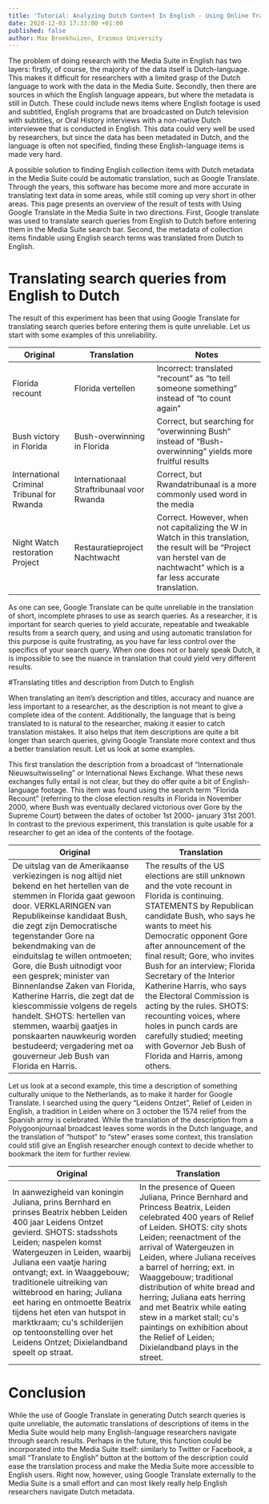 ```yaml
---
title: 'Tutorial: Analyzing Dutch Content In English - Using Online Translation Tools'
date: 2020-12-03 17:33:00 +01:00
published: false
author: Max Broekhuizen, Erasmus University
---
```


The problem of doing research with the Media Suite in English has two layers: firstly, of course, the majority of the data itself is Dutch-language. This makes it difficult for researchers with a limited grasp of the Dutch language to work with the data in the Media Suite. Secondly, then there are sources in which the English language appears, but where the metadata is still in Dutch. These could include news items where English footage is used and subtitled, English programs that are broadcasted on Dutch television with subtitles, or Oral History interviews with a non-native Dutch interviewee that is conducted in English. This data could very well be used by researchers, but since the data has been metadated in Dutch, and the language is often not specified, finding these English-language items is made very hard.

A possible solution to finding English collection items with Dutch metadata in the Media Suite could be automatic translation, such as Google Translate. Through the years, this software has become more and more accurate in translating text data in some areas, while still coming up very short in other areas. This page presents an overview of the result of tests with Using Google Translate in the Media Suite in two directions. First, Google translate was used to translate search queries from English to Dutch before entering them in the Media Suite search bar. Second, the metadata of collection items findable using English search terms was translated from Dutch to English.

# Translating search queries from English to Dutch

The result of this experiment has been that using Google Translate for translating search queries before entering them is quite unreliable. Let us start with some examples of this unreliability.

| Original | Translation | Notes |
|-------|-------|-------|
| Florida recount | Florida vertellen | Incorrect: translated “recount” as “to tell someone something” instead of “to count again” |
| Bush victory in Florida | Bush-overwinning in Florida | Correct, but searching for “overwinning Bush” instead of “Bush-overwinning” yields more fruitful results |
| International Criminal Tribunal for Rwanda | Internationaal Straftribunaal voor Rwanda | Correct, but Rwandatribunaal is a more commonly used word in the media |
| Night Watch restoration Project | Restauratieproject Nachtwacht  | Correct. However, when not capitalizing the W in Watch in this translation, the result will be “Project van herstel van de nachtwacht” which is a far less accurate translation. |

As one can see, Google Translate can be quite unreliable in the translation of short, incomplete phrases to use as search queries. As a researcher, it is important for search queries to yield accurate, repeatable and tweakable results from a search query, and using and using automatic translation for this purpose is quite frustrating, as you have far less control over the specifics of your search query. When one does not or barely speak Dutch, it is impossible to see the nuance in translation that could yield very different results.

\#Translating titles and description from Dutch to English

When translating an item’s description and titles, accuracy and nuance are less important to a researcher, as the description is not meant to give a complete idea of the content. Additionally, the language that is being translated to is natural to the researcher, making it easier to catch translation mistakes. It also helps that item descriptions are quite a bit longer than search queries, giving Google Translate more context and thus a better translation result. Let us look at some examples.

This first translation the description from a broadcast of “Internationale Nieuwsuitwisseling” or International News Exchange. What these news exchanges fully entail is not clear, but they do offer quite a bit of English-language footage. This item was found using the search term “Florida Recount” (referring to the close election results in Florida in November 2000, where Bush was eventually declared victorious over Gore by the Supreme Court) between the dates of october 1st 2000- january 31st 2001. In contrast to the previous experiment, this translation is quite usable for a researcher to get an idea of the contents of the footage.

| Original | Translation |
|-------|--------|
| De uitslag van de Amerikaanse verkiezingen is nog altijd niet bekend en het hertellen van de stemmen in Florida gaat gewoon door. VERKLARINGEN van Republikeinse kandidaat Bush, die zegt zijn Democratische tegenstander Gore na bekendmaking van de einduitslag te willen ontmoeten; Gore, die Bush uitnodigt voor een gesprek; minister van Binnenlandse Zaken van Florida, Katherine Harris, die zegt dat de kiescommissie volgens de regels handelt. SHOTS: hertellen van stemmen, waarbij gaatjes in ponskaarten nauwkeurig worden bestudeerd; vergadering met oa gouverneur Jeb Bush van Florida en Harris. | The results of the US elections are still unknown and the vote recount in Florida is continuing. STATEMENTS by Republican candidate Bush, who says he wants to meet his Democratic opponent Gore after announcement of the final result; Gore, who invites Bush for an interview; Florida Secretary of the Interior Katherine Harris, who says the Electoral Commission is acting by the rules. SHOTS: recounting voices, where holes in punch cards are carefully studied; meeting with Governor Jeb Bush of Florida and Harris, among others. |


Let us look at a second example, this time a description of something culturally unique to the Netherlands, as to make it harder for Google Translate. I searched using the query “Leidens Ontzet”, Relief of Leiden in English, a tradition in Leiden where on 3 october the 1574 relief from the Spanish army is celebrated. While the translation of the description from a Polygoonjournaal broadcast leaves some words in the Dutch language, and the translation of “hutspot” to “stew” erases some context, this translation could still give an English researcher enough context to decide whether to bookmark the item for further review.

| Original | Translation |
|-------|--------|
| In aanwezigheid van koningin Juliana, prins Bernhard en prinses Beatrix hebben Leiden 400 jaar Leidens Ontzet gevierd. SHOTS: stadsshots Leiden; naspelen komst Watergeuzen in Leiden, waarbij Juliana een vaatje haring ontvangt; ext. in Waaggebouw; traditionele uitreiking van wittebrood en haring; Juliana eet haring en ontmoette Beatrix tijdens het eten van hutspot in marktkraam; cu's schilderijen op tentoonstelling over het Leidens Ontzet; Dixielandband speelt op straat. | In the presence of Queen Juliana, Prince Bernhard and Princess Beatrix, Leiden celebrated 400 years of Relief of Leiden. SHOTS: city shots Leiden; reenactment of the arrival of Watergeuzen in Leiden, where Juliana receives a barrel of herring; ext. in Waaggebouw; traditional distribution of white bread and herring; Juliana eats herring and met Beatrix while eating stew in a market stall; cu's paintings on exhibition about the Relief of Leiden; Dixielandband plays in the street. |


# Conclusion

While the use of Google Translate in generating Dutch search queries is quite unreliable, the automatic translations of descriptions of items in the Media Suite would help many English-language researchers navigate through search results. Perhaps in the future, this function could be incorporated into the Media Suite itself: similarly to Twitter or Facebook, a small “Translate to English” button at the bottom of the description could ease the translation process and make the Media Suite more accessible to English users. Right now, however, using Google Translate externally to the Media Suite is a small effort and can most likely really help English researchers navigate Dutch metadata.